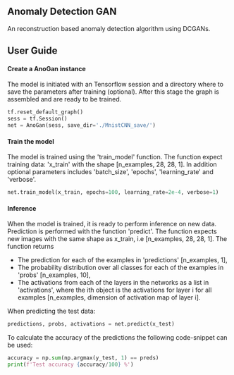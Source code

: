 ## Anomaly Detection GAN  
An reconstruction based anomaly detection algorithm using DCGANs.

## User Guide 

#### Create a AnoGan instance
The model is initiated with an Tensorflow session and a directory where to save the parameters after training (optional). After this stage the graph is assembled and are ready to be trained.
```python
tf.reset_default_graph()
sess = tf.Session()
net = AnoGan(sess, save_dir='./MnistCNN_save/')
```
#### Train the model
The model is trained using the 'train_model' function. The function expect training data: 'x_train' with the shape [n_examples, 28, 28, 1]. In addition optional parameters includes 'batch_size', 'epochs', 'learning_rate' and 'verbose'.
```python
net.train_model(x_train, epochs=100, learning_rate=2e-4, verbose=1)
```

#### Inference
When the model is trained, it is ready to perform inference on new data. Prediction is performed with the function 'predict'. The function expects new images with the same shape as x_train, i.e [n_examples, 28, 28, 1]. The function returns 
* The prediction for each of the examples in 'predictions' [n_examples, 1],
* The probability distribution over all classes for each of the examples in 'probs' [n_examples, 10], 
* The activations from each of the layers in the networks as a list in 'activations', where the ith object is the activations for layer i for all examples [n_examples, dimension of activation map of layer i]. 

When predicting the test data:
```python
predictions, probs, activations = net.predict(x_test)
```
 To calculate the accuracy of the predictions the following code-snippet can be used:
 ```python
accuracy = np.sum(np.argmax(y_test, 1) == preds)
print(f'Test accuracy {accuracy/100} %')
```